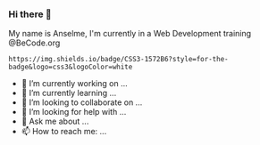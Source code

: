 ### Hi there 👋

My name is Anselme,
I'm currently in a Web Development training @BeCode.org


	https://img.shields.io/badge/CSS3-1572B6?style=for-the-badge&logo=css3&logoColor=white


- 🔭 I’m currently working on ...
- 🌱 I’m currently learning ...
- 👯 I’m looking to collaborate on ...
- 🤔 I’m looking for help with ...
- 💬 Ask me about ...
- 📫 How to reach me: ...
